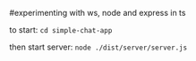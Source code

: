 #experimenting with ws, node and express in ts

to start: 
`cd simple-chat-app`

then start server:
`node ./dist/server/server.js`


